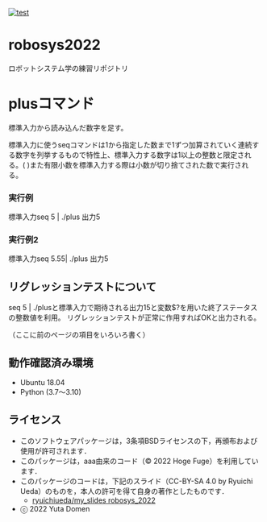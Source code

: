 [![test](https://github.com/yutadomen/robosys2022/actions/workflows/test.yml/badge.svg)](https://github.com/yutadomen/robosys2022/actions/workflows/test.yml)

# robosys2022
ロボットシステム学の練習リポジトリ

# plusコマンド
標準入力から読み込んだ数字を足す。

標準入力に使うseqコマンドは1から指定した数まで1ずつ加算されていく連続する数字を列挙するもので特性上、標準入力する数字は1以上の整数と限定される。( )また有限小数を標準入力する際は小数が切り捨てされた数で実行される。

### 実行例
標準入力seq 5 | ./plus
出力5
### 実行例2
標準入力seq 5.55| ./plus
出力5

## リグレッションテストについて
seq 5 | ./plusと標準入力で期待される出力15と変数$?を用いた終了ステータスの整数値を利用。
リグレッションテストが正常に作用すればOKと出力される。

（ここに前のページの項目をいろいろ書く）

## 動作確認済み環境
* Ubuntu 18.04
* Python (3.7～3.10)

## ライセンス
  * このソフトウェアパッケージは，3条項BSDライセンスの下，再頒布および使用が許可されます．
  * このパッケージは，aaa由来のコード（© 2022 Hoge Fuge）を利用しています．
  * このパッケージのコードは，下記のスライド（CC-BY-SA 4.0 by Ryuichi Ueda）のものを，本人の許可を得て自身の著作としたものです．
      * [ryuichiueda/my_slides robosys_2022](https://github.com/ryuichiueda/my_slides/tree/master/robosys_2022)
  * ⓒ 2022 Yuta Domen
